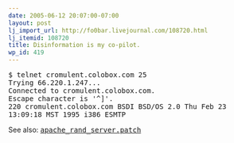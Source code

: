 ```yaml
---
date: 2005-06-12 20:07:00-07:00
layout: post
lj_import_url: http://fo0bar.livejournal.com/108720.html
lj_itemid: 108720
title: Disinformation is my co-pilot.
wp_id: 419
---
```

<tt>$ telnet cromulent.colobox.com 25<br /> Trying 66.220.1.247...<br /> Connected to cromulent.colobox.com.<br /> Escape character is '^]'.<br /> 220 cromulent.colobox.com BSDI BSD/OS 2.0 Thu Feb 23 13:09:18 MST 1995 i386 ESMTP</tt>

See also: <tt><a href="https://www.finnie.org/software/apache_rand_server.patch">apache_rand_server.patch</a></tt>
